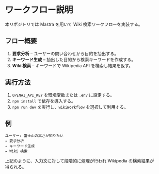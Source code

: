 # ワークフロー説明

本リポジトリでは Mastra を用いて Wiki 検索ワークフローを実装する。

## フロー概要
1. **要求分析** – ユーザーの問い合わせから目的を抽出する。
2. **キーワード生成** – 抽出した目的から検索キーワードを作成する。
3. **Wiki 検索** – キーワードで Wikipedia API を検索し結果を返す。

## 実行方法
1. `OPENAI_API_KEY` を環境変数または `.env` に設定する。
2. `npm install` で依存を導入する。
3. `npm run dev` を実行し、`wikiWorkflow` を選択して利用する。

## 例
```
ユーザー: 富士山の高さが知りたい
→ 要求分析
→ キーワード生成
→ Wiki 検索
```

上記のように、入力文に対して段階的に処理が行われ Wikipedia の検索結果が得られる。
